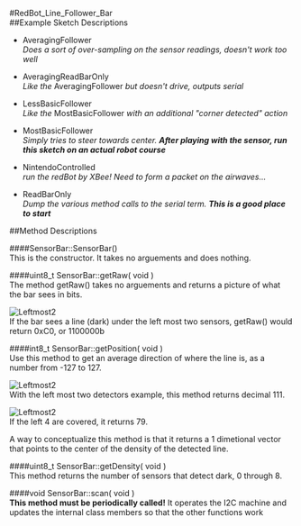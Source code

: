 #RedBot_Line_Follower_Bar  
##Example Sketch Descriptions
* AveragingFollower  
 _Does a sort of over-sampling on the sensor readings, doesn't work too well_

* AveragingReadBarOnly  
 _Like the_ AveragingFollower _but doesn't drive, outputs serial_

* LessBasicFollower  
 _Like the_ MostBasicFollower _with an additional "corner detected" action_

* MostBasicFollower  
 _Simply tries to steer towards center. **After playing with the sensor, run this sketch on an actual robot course**_

* NintendoControlled  
 _run the redBot by XBee!  Need to form a packet on the airwaves..._

* ReadBarOnly  
 _Dump the various method calls to the serial term. **This is a good place to start**_

##Method Descriptions

####SensorBar::SensorBar()  
This is the constructor.  It takes no arguements and does nothing.

####uint8_t SensorBar::getRaw( void )  
The method getRaw() takes no arguements and returns a picture of what the bar sees in bits.

![Leftmost2](https://github.com/marshalltaylorSFE/staged_photos/raw/master/left2.png)  
If the bar sees a line (dark) under the left most two sensors, getRaw() would return 0xC0, or 1100000b

####int8_t SensorBar::getPosition( void )  
Use this method to get an average direction of where the line is, as a number from -127 to 127.  

![Leftmost2](https://github.com/marshalltaylorSFE/staged_photos/raw/master/left2.png)  
With the left most two detectors example, this method returns decimal 111.

![Leftmost2](https://github.com/marshalltaylorSFE/staged_photos/raw/master/left4.png)  
If the left 4 are covered, it returns 79.


A way to conceptualize this method is that it returns a 1 dimetional vector that points to the center of the density of the detected line.

####uint8_t SensorBar::getDensity( void )  
This method returns the number of sensors that detect dark, 0 through 8.

####void SensorBar::scan( void )  
**This method must be periodically called!**  It operates the I2C machine and updates the internal class members so that the other functions work

